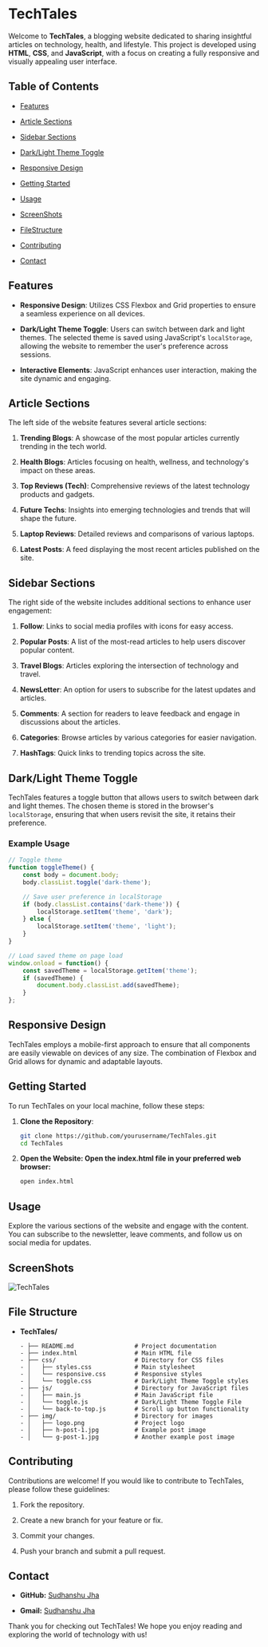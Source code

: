  # TechTales

Welcome to **TechTales**, a blogging website dedicated to sharing insightful articles on technology, health, and lifestyle. This project is developed using **HTML**, **CSS**, and **JavaScript**, with a focus on creating a fully responsive and visually appealing user interface.

## Table of Contents

- [Features](#features)

- [Article Sections](#article-sections)

- [Sidebar Sections](#sidebar-sections)

- [Dark/Light Theme Toggle](#darklight-theme-toggle)

- [Responsive Design](#responsive-design)

- [Getting Started](#getting-started)

- [Usage](#usage)

- [ScreenShots](#screenshots)

- [FileStructure](#file-structure)

- [Contributing](#contributing)

- [Contact](#contact)

## Features

- **Responsive Design**: Utilizes CSS Flexbox and Grid properties to ensure a seamless experience on all devices.

- **Dark/Light Theme Toggle**: Users can switch between dark and light themes. The selected theme is saved using JavaScript's `localStorage`, allowing the website to remember the user's preference across sessions.

- **Interactive Elements**: JavaScript enhances user interaction, making the site dynamic and engaging.

## Article Sections

The left side of the website features several article sections:

1. **Trending Blogs**: A showcase of the most popular articles currently trending in the tech world.

2. **Health Blogs**: Articles focusing on health, wellness, and technology's impact on these areas.

3. **Top Reviews (Tech)**: Comprehensive reviews of the latest technology products and gadgets.

4. **Future Techs**: Insights into emerging technologies and trends that will shape the future.

5. **Laptop Reviews**: Detailed reviews and comparisons of various laptops.

6. **Latest Posts**: A feed displaying the most recent articles published on the site.

## Sidebar Sections

The right side of the website includes additional sections to enhance user engagement:

1. **Follow**: Links to social media profiles with icons for easy access.

2. **Popular Posts**: A list of the most-read articles to help users discover popular content.

3. **Travel Blogs**: Articles exploring the intersection of technology and travel.

4. **NewsLetter**: An option for users to subscribe for the latest updates and articles.

5. **Comments**: A section for readers to leave feedback and engage in discussions about the articles.

6. **Categories**: Browse articles by various categories for easier navigation.

7. **HashTags**: Quick links to trending topics across the site.

## Dark/Light Theme Toggle

TechTales features a toggle button that allows users to switch between dark and light themes. The chosen theme is stored in the browser's `localStorage`, ensuring that when users revisit the site, it retains their preference. 

### Example Usage
```javascript
// Toggle theme
function toggleTheme() {
    const body = document.body;
    body.classList.toggle('dark-theme');

    // Save user preference in localStorage
    if (body.classList.contains('dark-theme')) {
        localStorage.setItem('theme', 'dark');
    } else {
        localStorage.setItem('theme', 'light');
    }
}

// Load saved theme on page load
window.onload = function() {
    const savedTheme = localStorage.getItem('theme');
    if (savedTheme) {
        document.body.classList.add(savedTheme);
    }
};
```

## Responsive Design

TechTales employs a mobile-first approach to ensure that all components are easily viewable on devices of any size. The combination of Flexbox and Grid allows for dynamic and adaptable layouts.

## Getting Started

To run TechTales on your local machine, follow these steps:

1. **Clone the Repository**:
   ```bash
   git clone https://github.com/yourusername/TechTales.git
   cd TechTales

2. **Open the Website: Open the index.html file in your preferred web browser:**
   ```bash
   open index.html
   ```
 
## Usage

Explore the various sections of the website and engage with the content. You can subscribe to the newsletter, leave comments, and follow us on social media for updates.

## ScreenShots

![TechTales](https://github.com/user-attachments/assets/17dbf7e5-f72c-447b-b34e-d35cd2ed307f)

## File Structure

- **TechTales/**
      
      - ├── README.md                 # Project documentation
      - ├── index.html                # Main HTML file
      - ├── css/                      # Directory for CSS files
      - │   ├── styles.css            # Main stylesheet
      - │   └── responsive.css        # Responsive styles
      - │   └── toggle.css            # Dark/Light Theme Toggle styles
      - ├── js/                       # Directory for JavaScript files
      - │   ├── main.js               # Main JavaScript file
      - │   └── toggle.js             # Dark/Light Theme Toggle File
      - │   └── back-to-top.js        # Scroll up button functionality
      - ├── img/                      # Directory for images
      - │   ├── logo.png              # Project logo
      - │   ├── h-post-1.jpg          # Example post image
      - │   └── g-post-1.jpg          # Another example post image
      
## Contributing

Contributions are welcome! If you would like to contribute to TechTales, please follow these guidelines:

1. Fork the repository.

2. Create a new branch for your feature or fix.

3. Commit your changes.

4. Push your branch and submit a pull request.

## Contact

- **GitHub:** [Sudhanshu Jha](https://github.com/sudhanshu-j)

- **Gmail:** [Sudhanshu Jha](Sudhanshujha164@gmail.com)

Thank you for checking out TechTales! We hope you enjoy reading and exploring the world of technology with us!
